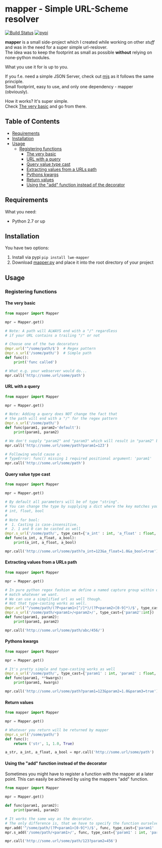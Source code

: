 mapper - Simple URL-Scheme resolver
===================================
[![Build Status](https://travis-ci.org/linuxwhatelse/mapper.svg?branch=master)](https://travis-ci.org/linuxwhatelse/mapper)
[![pypi](https://img.shields.io/pypi/v/lwe-mapper.svg)](https://pypi.python.org/pypi/lwe-mapper)

**mapper** is a small side-project which I created while working on other *stuff* and was in the need for a super simple url-reslover.  
The idea was to keep the footprint as small as possible **without** relying on none-python modules.

What you use it for is up to you.  

If you f.e. need a simple JSON Server, check out [mjs](https://github.com/linuxwhatelse/mjs) as it follows the
same principle.  
Small footprint, easy to use, and only one dependency - mapper (obviously).

How it works? It's super simple.  
Check [The very basic](#the-very-basic) and go from there.

## Table of Contents
* [Requirements](#requirements)
* [Installation](#installation)
* [Usage](#usage)
    * [Registering functions](#registering-functions)
        * [The very basic](#the-very-basic)
        * [URL with a query](#url-with-a-query)
        * [Query value type cast](#query-value-type-cast)
        * [Extracting values from a URLs path](#extracting-values-from-a-urls-path)
        * [Pythons kwargs](#pythons-kwargs)
        * [Return values](#return-values)
        * [Using the "add" function instead of the decorator](#using-the-add-function-instead-of-the-decorator)

## Requirements
What you need:
* Python 2.7 or up

## Installation
You have two options:

1. Install via pypi `pip install lwe-mapper`
2. Download [mapper.py](https://github.com/linuxwhatelse/mapper/blob/master/mapper.py) and place it into the root directory of your project

## Usage

### Registering functions

#### The very basic
``` python
from mapper import Mapper

mpr = Mapper.get()

# Note: A path will ALWAYS end with a "/" regardless
# if your URL contains a trailing "/" or not

# Choose one of the two decorators
@mpr.url('^/some/path/$')  # Regex pattern
@mpr.s_url('/some/path/')  # Simple path
def func():
    print('func called')

# What e.g. your webserver would do...
mpr.call('http://some.url/some/path')
```

#### URL with a query
``` python
from mapper import Mapper

mpr = Mapper.get()

# Note: Adding a query does NOT change the fact that
# the path will end with a "/" for the regex pattern
@mpr.s_url('/some/path/')
def func(param1, param2='default'):
    print(param1, param2)

# We don't supply "param2" and "param3" which will result in "param2" being None and param3 being 'default'
mpr.call('http://some.url/some/path?param1=123')

# Following would cause a:
# TypeError: func() missing 1 required positional argument: 'param1'
mpr.call('http://some.url/some/path')
```

#### Query value type cast
``` python
from mapper import Mapper

mpr = Mapper.get()

# By default all parameters will be of type "string".
# You can change the type by supplying a dict where the key matches your parameters name and the value is one of:
# int, float, bool
#
# Note for bool:
#  1. Casting is case-insensitive.
#  2. 1 and 0 can be casted as well
@mpr.s_url('/some/path/', type_cast={'a_int' : int, 'a_float' : float, 'a_bool' : bool})
def func(a_int, a_float, a_bool):
    print(a_int, a_float, a_bool)

mpr.call('http://some.url/some/path?a_int=123&a_float=1.0&a_bool=true')
```

#### Extracting values from a URLs path
``` python
from mapper import Mapper

mpr = Mapper.get()

# In pure python regex fashion we define a named capture group within our pattern to
# match whatever we want.
# We can use a simplified url as well though.
# Not that type-casting works as well.
@mpr.url('^/some/path/(?P<param1>[^/]*)/(?P<param2>[0-9]*)/$', type_cast={'param2':int}) # Regex pattern
@mpr.s_url('/some/path/<param1>/<param2>/', type_cast={'param2':int})                    # Simple path
def func(param1, param2):
    print(param1, param2)

mpr.call('http://some.url/some/path/abc/456/')
```

#### Pythons kwargs
``` python
from mapper import Mapper

mpr = Mapper.get()

# It's pretty simple and type-casting works as well
@mpr.s_url('/some/path/', type_cast={'param1' : int, 'param2' : float, 'param3' : bool})
def func(param1, **kwargs):
    print(param1, kwargs)

mpr.call('http://some.url/some/path?param1=123&param2=1.0&param3=true')
```

#### Return values
``` python
from mapper import Mapper

mpr = Mapper.get()

# Whatever you return will be returned by mapper
@mpr.s_url('/some/path/')
def func():
    return ('str', 1, 1.0, True)

a_str, a_int, a_float, a_bool = mpr.call('http://some.url/some/path')
```

#### Using the "add" function instead of the decorator
Sometimes you might have to register a function with the mapper at a later point. This can easily be achieved by using the mappers "add" function.
``` python
from mapper import Mapper

mpr = Mapper.get()

def func(param1, param2):
    print(param1, param2)

# It works the same way as the decorator.
# The only difference is, that we have to specify the function ourselves.
mpr.add('^/some/path/(?P<param1>[0-9]*)/$', func, type_cast={'param1' : int, 'param2' : int})
mpr.s_add('/some/path/<param1>/', func, type_cast={'param1' : int, 'param2' : int})

mpr.call('http://some.url/some/path/123?param2=456')
```
